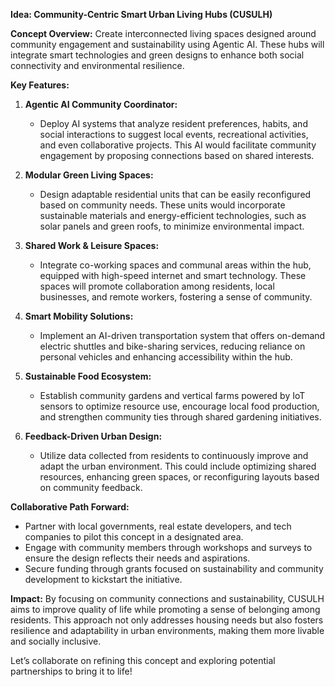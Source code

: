 **Idea: Community-Centric Smart Urban Living Hubs (CUSULH)**

**Concept Overview:**
Create interconnected living spaces designed around community engagement and sustainability using Agentic AI. These hubs will integrate smart technologies and green designs to enhance both social connectivity and environmental resilience.

**Key Features:**

1. **Agentic AI Community Coordinator:**
   - Deploy AI systems that analyze resident preferences, habits, and social interactions to suggest local events, recreational activities, and even collaborative projects. This AI would facilitate community engagement by proposing connections based on shared interests.

2. **Modular Green Living Spaces:**
   - Design adaptable residential units that can be easily reconfigured based on community needs. These units would incorporate sustainable materials and energy-efficient technologies, such as solar panels and green roofs, to minimize environmental impact.

3. **Shared Work & Leisure Spaces:**
   - Integrate co-working spaces and communal areas within the hub, equipped with high-speed internet and smart technology. These spaces will promote collaboration among residents, local businesses, and remote workers, fostering a sense of community.

4. **Smart Mobility Solutions:**
   - Implement an AI-driven transportation system that offers on-demand electric shuttles and bike-sharing services, reducing reliance on personal vehicles and enhancing accessibility within the hub.

5. **Sustainable Food Ecosystem:**
   - Establish community gardens and vertical farms powered by IoT sensors to optimize resource use, encourage local food production, and strengthen community ties through shared gardening initiatives.

6. **Feedback-Driven Urban Design:**
   - Utilize data collected from residents to continuously improve and adapt the urban environment. This could include optimizing shared resources, enhancing green spaces, or reconfiguring layouts based on community feedback.

**Collaborative Path Forward:**
- Partner with local governments, real estate developers, and tech companies to pilot this concept in a designated area.
- Engage with community members through workshops and surveys to ensure the design reflects their needs and aspirations.
- Secure funding through grants focused on sustainability and community development to kickstart the initiative.

**Impact:**
By focusing on community connections and sustainability, CUSULH aims to improve quality of life while promoting a sense of belonging among residents. This approach not only addresses housing needs but also fosters resilience and adaptability in urban environments, making them more livable and socially inclusive. 

Let’s collaborate on refining this concept and exploring potential partnerships to bring it to life!